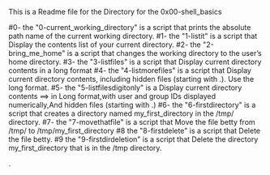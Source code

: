 This is a Readme file for the Directory for the 0x00-shell_basics

#0- the "0-current_working_directory" is a script that prints the absolute path name of the current working directory.
#1- the "1-listit" is a script that Display the contents list of your current directory.
#2- the "2-bring_me_home" is a script that changes the working directory to the user’s home directory.
#3- the "3-listfiles" is a script that Display current directory contents in a long format
#4- the "4-listmorefiles" is a script that Display current directory contents, including hidden files (starting with .). Use the long format.
#5- the "5-listfilesdigitonly" is a Display current directory contents ==> in Long format,with user and group IDs displayed numerically,And hidden files (starting with .)
#6- the "6-firstdirectory" is  a script that creates a directory named my_first_directory in the /tmp/ directory.
#7- the "7-movethatfile" is a script that Move the file betty from /tmp/ to /tmp/my_first_directory
#8 the "8-firstdelete" is a script that Delete the file betty.
#9 the "9-firstdirdeletion" is a script that Delete the directory my_first_directory that is in the /tmp directory.

.
